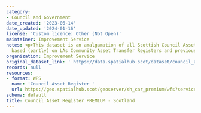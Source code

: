 ```yaml
---
category:
- Council and Government
date_created: '2023-06-14'
date_updated: '2024-01-16'
license: 'Custom licence: Other (Not Open)'
maintainer: Improvement Service
notes: <p>This dataset is an amalgamation of all Scottish Council Asset Registers
  based (partly) on LAs Community Asset Transfer Registers and previous ePIMS submissions.</p>
organization: Improvement Service
original_dataset_link: ' https://data.spatialhub.scot/dataset/council_asset_register_premium-is'
records: null
resources:
- format: WFS
  name: 'Council Asset Register '
  url: https://geo.spatialhub.scot/geoserver/sh_car_premium/wfs?service=wfs&typeName=sh_car_premium:pub_car_premium
schema: default
title: Council Asset Register PREMIUM - Scotland
---
```

